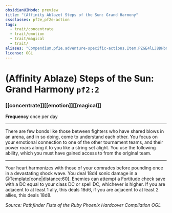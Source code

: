```yaml
---
obsidianUIMode: preview
title: "(Affinity Ablaze) Steps of the Sun: Grand Harmony"
cssclasses: pf2e,pf2e-action
tags:
  - trait/concentrate
  - trait/emotion
  - trait/magical
  - trait/
aliases: "Compendium.pf2e.adventure-specific-actions.Item.PZGE4lLJ8DHbGIUI"
license: OGL
---
```

# (Affinity Ablaze) Steps of the Sun: Grand Harmony `pf2:2`

### [[concentrate]][[emotion]][[magical]]






**Frequency** once per day

* * *

There are few bonds like those between fighters who have shared blows in an arena, and in so doing, come to understand each other. You focus on your emotional connection to one of the other tournament teams, and their power roars along it to you like a string set alight. You use the following ability, which you must have gained access to from the original team.

* * *

Your heart harmonizes with those of your comrades before pounding once in a devastating shock wave. You deal 18d4 sonic damage in a @Template\[cone|distance:60\]. Enemies can attempt a Fortitude check save with a DC equal to your class DC or spell DC, whichever is higher. If you are adjacent to at least 1 ally, this deals 18d6, if you are adjacent to at least 2 allies, this deals 18d8.

*Source: Pathfinder Fists of the Ruby Phoenix Hardcover Compilation*
*OGL*